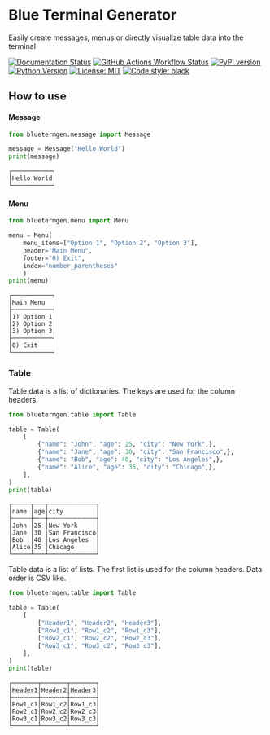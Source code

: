 # Blue Terminal Generator
Easily create messages, menus or directly visualize table data into the terminal

[![Documentation Status](https://readthedocs.org/projects/bluetermgen/badge/?version=latest)](https://bluetermgen.readthedocs.io/en/latest/?badge=latest)
[![GitHub Actions Workflow Status](https://github.com/DKNorad/blue-terminal-generator/actions/workflows/test.yml/badge.svg)](https://github.com/DKNorad/blue-terminal-generator/actions/workflows/test.yml)
[![PyPI version](https://badge.fury.io/py/bluetermgen.svg)](https://badge.fury.io/py/bluetermgen)
[![Python Version](https://img.shields.io/pypi/pyversions/bluetermgen.svg)](https://pypi.org/project/bluetermgen/)
[![License: MIT](https://img.shields.io/badge/License-MIT-yellow.svg)](https://opensource.org/licenses/MIT)
[![Code style: black](https://img.shields.io/badge/code%20style-black-000000.svg)](https://github.com/psf/black)

## How to use
#### Message
```python
from bluetermgen.message import Message

message = Message("Hello World")
print(message)
```
```
┌───────────┐
│Hello World│
└───────────┘
```

#### Menu
```python
from bluetermgen.menu import Menu

menu = Menu(
    menu_items=["Option 1", "Option 2", "Option 3"],
    header="Main Menu",
    footer="0) Exit",
    index="number_parentheses"
    )
print(menu)
```
```
┌───────────┐
│Main Menu  │
├╌╌╌╌╌╌╌╌╌╌╌┤
│1) Option 1│
│2) Option 2│
│3) Option 3│
├───────────┤
│0) Exit    │
└───────────┘
```

### Table
Table data is a list of dictionaries. The keys are used for the column headers.
```python
from bluetermgen.table import Table

table = Table(
    [
        {"name": "John", "age": 25, "city": "New York",},
        {"name": "Jane", "age": 30, "city": "San Francisco",},
        {"name": "Bob", "age": 40, "city": "Los Angeles",},
        {"name": "Alice", "age": 35, "city": "Chicago",},
    ],
)
print(table)
```
```
┌─────┬───┬─────────────┐
│name │age│city         │
├╌╌╌╌╌┼─╌╌┼╌╌╌╌╌╌╌╌╌╌╌╌╌┤
│John │25 │New York     │
│Jane │30 │San Francisco│
│Bob  │40 │Los Angeles  │
│Alice│35 │Chicago      │
└─────┴───┴─────────────┘
```

Table data is a list of lists. The first list is used for the column headers. Data order is CSV like.
```python
from bluetermgen.table import Table

table = Table(
    [
        ["Header1", "Header2", "Header3"],
        ["Row1_c1", "Row1_c2", "Row1_c3"],
        ["Row2_c1", "Row2_c2", "Row2_c3"],
        ["Row3_c1", "Row3_c2", "Row3_c3"],
    ],
)
print(table)
```
```
┌───────┬───────┬───────┐
│Header1│Header2│Header3│
├╌╌╌╌╌╌╌┼╌╌╌╌╌╌╌┼╌╌╌╌╌╌╌┤
│Row1_c1│Row1_c2│Row1_c3│
│Row2_c1│Row2_c2│Row2_c3│
│Row3_c1│Row3_c2│Row3_c3│
└───────┴───────┴───────┘
```
